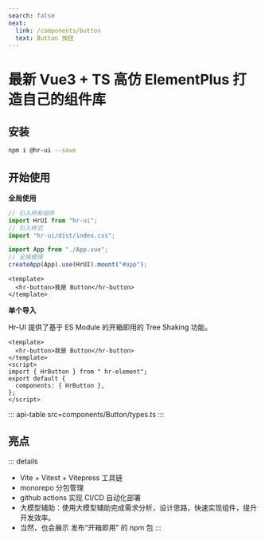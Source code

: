 ```yaml
---
search: false
next:
  link: /components/button
  text: Button 按钮
---
```


# 最新 Vue3 + TS 高仿 ElementPlus 打造自己的组件库

## 安装

```bash
npm i @hr-ui --save
```

## 开始使用

**全局使用**

```js
// 引入所有组件
import HrUI from "hr-ui";
// 引入样式
import "hr-ui/dist/index.css";

import App from "./App.vue";
// 全局使用
createApp(App).use(HrUI).mount("#app");
```

```vue
<template>
  <hr-button>我是 Button</hr-button>
</template>
```

**单个导入**

Hr-UI 提供了基于 ES Module 的开箱即用的 Tree Shaking 功能。

```vue
<template>
  <hr-button>我是 Button</hr-button>
</template>
<script>
import { HrButton } from " hr-element";
export default {
  components: { HrButton },
};
</script>
```


::: api-table src=components/Button/types.ts
:::

## 亮点

::: details

- Vite + Vitest + Vitepress 工具链
- monorepo 分包管理
- github actions 实现 CI/CD 自动化部署
- 大模型辅助：使用大模型辅助完成需求分析，设计思路，快速实现组件，提升开发效率。
- 当然，也会展示 发布“开箱即用” 的 npm 包
  :::
